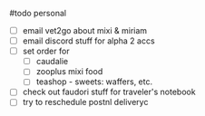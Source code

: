 #todo personal
- [ ] email vet2go about mixi & miriam
- [ ] email discord stuff for alpha 2 accs 
- [ ] set order for
	- [ ] caudalie
	- [ ] zooplus mixi food
	- [ ] teashop - sweets: waffers, etc.
- [ ] check out faudori stuff for traveler's notebook
- [ ] try to reschedule postnl deliveryc